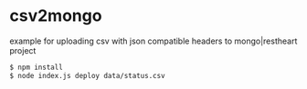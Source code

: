 # csv2mongo
example for uploading csv with json compatible headers to mongo|restheart project

```bash
$ npm install
$ node index.js deploy data/status.csv
```